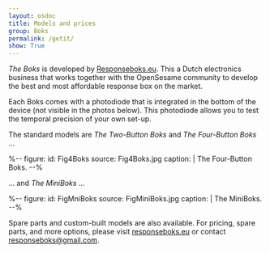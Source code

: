 ```yaml
---
layout: osdoc
title: Models and prices
group: Boks
permalink: /getit/
show: True
---
```


*The Boks* is developed by [Responseboks.eu]. This a Dutch electronics business that works together with the OpenSesame community to develop the best and most affordable response box on the market.

Each Boks comes with a photodiode that is integrated in the bottom of the device (not visible in the photos below). This photodiode allows you to test the temporal precision of your own set-up.

The standard models are *The Two-Button Boks* and *The Four-Button Boks* ...

%--
figure:
 id: Fig4Boks
 source: Fig4Boks.jpg
 caption: |
  The Four-Button Boks.
--%

... and *The MiniBoks* ...

%--
figure:
 id: FigMniBoks
 source: FigMiniBoks.jpg
 caption: |
  The MiniBoks.
--%

Spare parts and custom-built models are also available. For pricing, spare parts, and more options, please visit [responseboks.eu] or contact <responseboks@gmail.com>.

[responseboks.eu]: http://www.responseboks.eu/
